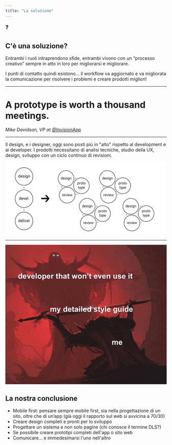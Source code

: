 ```yaml
---
title: "La soluzione"
---
```


<big>❓</big>
## C'è una soluzione?

Entrambi i ruoli intraprendono sfide, entrambi vivono con un “processo creativo” sempre in atto in loro per migliorarsi e migliorare.

I punti di contatto quindi esistono... il workflow va aggiornato e va migliorata la comunicazione per risolvere i problemi e creare prodotti migliori!

---

# A prototype is worth a thousand meetings.
<cite>Mike Davidson, VP at [@InvisionApp](https://www.invisionapp.com/)</cite>

---

Il design, e i designer, oggi sono posti più in "alto" rispetto al development e ai developer. I prodotti necessitano di analisi tecniche, studio della UX, design, sviluppo con un ciclo continuo di revisioni.

![white label](./assets/new-flow.png)

---
<div class="row">
<div class="col-6 box-shadow">

![white label](./assets/styleguidewontuse.jpg)

</div>
<div class="col-6 text-left align-self-center">

## La nostra conclusione

- Mobile first: pensare sempre mobile first, sia nella progettazione di un sito, oltre che di un’app (già oggi il rapporto sul web si avvicina a 70/30)
- Creare design completi e pronti per lo sviluppo
- Progettare un sistema e non solo pagine (chi conosce il termine DLS?)
- Se possibile creare prototipi completi dell'app o sito web
- Comunicare... e immedesimarsi l'uno nell'altro

</div>
</div>
